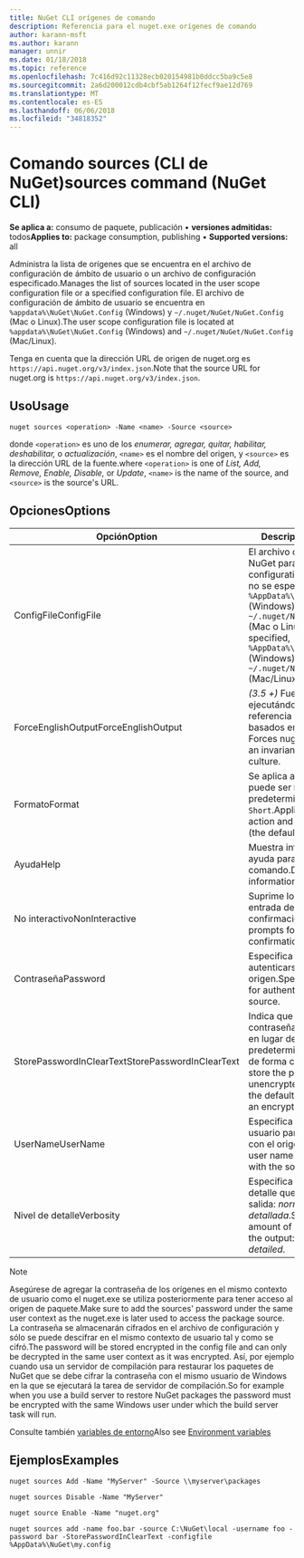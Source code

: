```yaml
---
title: NuGet CLI orígenes de comando
description: Referencia para el nuget.exe orígenes de comando
author: karann-msft
ms.author: karann
manager: unnir
ms.date: 01/18/2018
ms.topic: reference
ms.openlocfilehash: 7c416d92c11328ecb020154981b0ddcc5ba9c5e8
ms.sourcegitcommit: 2a6d200012cdb4cbf5ab1264f12fecf9ae12d769
ms.translationtype: MT
ms.contentlocale: es-ES
ms.lasthandoff: 06/06/2018
ms.locfileid: "34818352"
---
```

# <a name="sources-command-nuget-cli"></a><span data-ttu-id="6e6bc-103">Comando sources (CLI de NuGet)</span><span class="sxs-lookup"><span data-stu-id="6e6bc-103">sources command (NuGet CLI)</span></span>

<span data-ttu-id="6e6bc-104">**Se aplica a:** consumo de paquete, publicación &bullet; **versiones admitidas:** todos</span><span class="sxs-lookup"><span data-stu-id="6e6bc-104">**Applies to:** package consumption, publishing &bullet; **Supported versions:** all</span></span>

<span data-ttu-id="6e6bc-105">Administra la lista de orígenes que se encuentra en el archivo de configuración de ámbito de usuario o un archivo de configuración especificado.</span><span class="sxs-lookup"><span data-stu-id="6e6bc-105">Manages the list of sources located in the user scope configuration file or a specified configuration file.</span></span> <span data-ttu-id="6e6bc-106">El archivo de configuración de ámbito de usuario se encuentra en `%appdata%\NuGet\NuGet.Config` (Windows) y `~/.nuget/NuGet/NuGet.Config` (Mac o Linux).</span><span class="sxs-lookup"><span data-stu-id="6e6bc-106">The user scope configuration file is located at `%appdata%\NuGet\NuGet.Config` (Windows) and `~/.nuget/NuGet/NuGet.Config` (Mac/Linux).</span></span>

<span data-ttu-id="6e6bc-107">Tenga en cuenta que la dirección URL de origen de nuget.org es `https://api.nuget.org/v3/index.json`.</span><span class="sxs-lookup"><span data-stu-id="6e6bc-107">Note that the source URL for nuget.org is `https://api.nuget.org/v3/index.json`.</span></span>

## <a name="usage"></a><span data-ttu-id="6e6bc-108">Uso</span><span class="sxs-lookup"><span data-stu-id="6e6bc-108">Usage</span></span>

```cli
nuget sources <operation> -Name <name> -Source <source>
```

<span data-ttu-id="6e6bc-109">donde `<operation>` es uno de los *enumerar, agregar, quitar, habilitar, deshabilitar,* o *actualización*, `<name>` es el nombre del origen, y `<source>` es la dirección URL de la fuente.</span><span class="sxs-lookup"><span data-stu-id="6e6bc-109">where `<operation>` is one of *List, Add, Remove, Enable, Disable,* or *Update*, `<name>` is the name of the source, and `<source>` is the source's URL.</span></span>

## <a name="options"></a><span data-ttu-id="6e6bc-110">Opciones</span><span class="sxs-lookup"><span data-stu-id="6e6bc-110">Options</span></span>

| <span data-ttu-id="6e6bc-111">Opción</span><span class="sxs-lookup"><span data-stu-id="6e6bc-111">Option</span></span> | <span data-ttu-id="6e6bc-112">Descripción</span><span class="sxs-lookup"><span data-stu-id="6e6bc-112">Description</span></span> |
| --- | --- |
| <span data-ttu-id="6e6bc-113">ConfigFile</span><span class="sxs-lookup"><span data-stu-id="6e6bc-113">ConfigFile</span></span> | <span data-ttu-id="6e6bc-114">El archivo de configuración de NuGet para aplicar.</span><span class="sxs-lookup"><span data-stu-id="6e6bc-114">The NuGet configuration file to apply.</span></span> <span data-ttu-id="6e6bc-115">Si no se especifica, `%AppData%\NuGet\NuGet.Config` (Windows) o `~/.nuget/NuGet/NuGet.Config` (Mac o Linux) se utiliza.</span><span class="sxs-lookup"><span data-stu-id="6e6bc-115">If not specified, `%AppData%\NuGet\NuGet.Config` (Windows) or `~/.nuget/NuGet/NuGet.Config` (Mac/Linux) is used.</span></span>|
| <span data-ttu-id="6e6bc-116">ForceEnglishOutput</span><span class="sxs-lookup"><span data-stu-id="6e6bc-116">ForceEnglishOutput</span></span> | <span data-ttu-id="6e6bc-117">*(3.5 +)*  Fuerza nuget.exe ejecutándose con una referencia cultural invariable, basados en el inglés.</span><span class="sxs-lookup"><span data-stu-id="6e6bc-117">*(3.5+)* Forces nuget.exe to run using an invariant, English-based culture.</span></span> |
| <span data-ttu-id="6e6bc-118">Formato</span><span class="sxs-lookup"><span data-stu-id="6e6bc-118">Format</span></span> | <span data-ttu-id="6e6bc-119">Se aplica a la `list` acción y puede ser `Detailed` (valor predeterminado) o `Short`.</span><span class="sxs-lookup"><span data-stu-id="6e6bc-119">Applies to the `list` action and can be `Detailed` (the default) or `Short`.</span></span> |
| <span data-ttu-id="6e6bc-120">Ayuda</span><span class="sxs-lookup"><span data-stu-id="6e6bc-120">Help</span></span> | <span data-ttu-id="6e6bc-121">Muestra información de ayuda para el comando.</span><span class="sxs-lookup"><span data-stu-id="6e6bc-121">Displays help information for the command.</span></span> |
| <span data-ttu-id="6e6bc-122">No interactivo</span><span class="sxs-lookup"><span data-stu-id="6e6bc-122">NonInteractive</span></span> | <span data-ttu-id="6e6bc-123">Suprime los mensajes para la entrada de usuario o confirmaciones.</span><span class="sxs-lookup"><span data-stu-id="6e6bc-123">Suppresses prompts for user input or confirmations.</span></span> |
| <span data-ttu-id="6e6bc-124">Contraseña</span><span class="sxs-lookup"><span data-stu-id="6e6bc-124">Password</span></span> | <span data-ttu-id="6e6bc-125">Especifica la contraseña para autenticarse con el origen.</span><span class="sxs-lookup"><span data-stu-id="6e6bc-125">Specifies the password for authenticating with the source.</span></span> |
| <span data-ttu-id="6e6bc-126">StorePasswordInClearText</span><span class="sxs-lookup"><span data-stu-id="6e6bc-126">StorePasswordInClearText</span></span> | <span data-ttu-id="6e6bc-127">Indica que se guarde la contraseña en texto sin cifrar en lugar del comportamiento predeterminado de almacenar de forma cifrada.</span><span class="sxs-lookup"><span data-stu-id="6e6bc-127">Indicates to store the password in unencrypted text instead of the default behavior of storing an encrypted form.</span></span> |
| <span data-ttu-id="6e6bc-128">UserName</span><span class="sxs-lookup"><span data-stu-id="6e6bc-128">UserName</span></span> | <span data-ttu-id="6e6bc-129">Especifica el nombre de usuario para la autenticación con el origen.</span><span class="sxs-lookup"><span data-stu-id="6e6bc-129">Specifies the user name for authenticating with the source.</span></span> |
| <span data-ttu-id="6e6bc-130">Nivel de detalle</span><span class="sxs-lookup"><span data-stu-id="6e6bc-130">Verbosity</span></span> | <span data-ttu-id="6e6bc-131">Especifica la cantidad de detalle que se muestra en la salida: *normal*, *quiet*, *detallada*.</span><span class="sxs-lookup"><span data-stu-id="6e6bc-131">Specifies the amount of detail displayed in the output: *normal*, *quiet*, *detailed*.</span></span> |

> [!Note]
> <span data-ttu-id="6e6bc-132">Asegúrese de agregar la contraseña de los orígenes en el mismo contexto de usuario como el nuget.exe se utiliza posteriormente para tener acceso al origen de paquete.</span><span class="sxs-lookup"><span data-stu-id="6e6bc-132">Make sure to add the sources' password under the same user context as the nuget.exe is later used to access the package source.</span></span> <span data-ttu-id="6e6bc-133">La contraseña se almacenarán cifrados en el archivo de configuración y sólo se puede descifrar en el mismo contexto de usuario tal y como se cifró.</span><span class="sxs-lookup"><span data-stu-id="6e6bc-133">The password will be stored encrypted in the config file and can only be decrypted in the same user context as it was encrypted.</span></span> <span data-ttu-id="6e6bc-134">Así, por ejemplo cuando usa un servidor de compilación para restaurar los paquetes de NuGet que se debe cifrar la contraseña con el mismo usuario de Windows en la que se ejecutará la tarea de servidor de compilación.</span><span class="sxs-lookup"><span data-stu-id="6e6bc-134">So for example when you use a build server to restore NuGet packages the password must be encrypted with the same Windows user under which  the build server task will run.</span></span>

<span data-ttu-id="6e6bc-135">Consulte también [variables de entorno](cli-ref-environment-variables.md)</span><span class="sxs-lookup"><span data-stu-id="6e6bc-135">Also see [Environment variables](cli-ref-environment-variables.md)</span></span>

## <a name="examples"></a><span data-ttu-id="6e6bc-136">Ejemplos</span><span class="sxs-lookup"><span data-stu-id="6e6bc-136">Examples</span></span>

```cli
nuget sources Add -Name "MyServer" -Source \\myserver\packages

nuget sources Disable -Name "MyServer"

nuget source Enable -Name "nuget.org"

nuget sources add -name foo.bar -source C:\NuGet\local -username foo -password bar -StorePasswordInClearText -configfile %AppData%\NuGet\my.config
```
